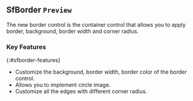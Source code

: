 ## SfBorder `Preview`

The new border control is the container control that allows you to apply border, background, border width and corner radius.

### Key Features
{:#sfborder-features}
 * Customize the background, border width, border color of the border control.
 * Allows you to implement circle image.
 * Customize all the edges with different corner radius.
